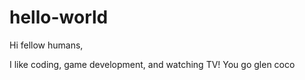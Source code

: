 hello-world
===========

Hi fellow humans,

I like coding, game development, and watching TV!
You go glen coco
